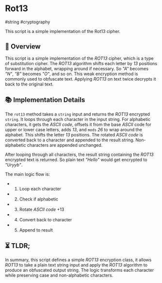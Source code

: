 Rot13
===

#string #cryptography

This script is a simple implementation of the Rot13 cipher.

## 📑 Overview

This script is a simple implementation of the _ROT13_ cipher, which is a type of substitution cipher.
The _ROT13_ algorithm shifts each letter by _13_ positions forward in the alphabet, wrapping around if necessary.
So _"A"_ becomes _"N"_, _"B"_ becomes _"O"_, and so on. This weak encryption method is commonly used to obfuscate text. Applying _ROT13_ on text twice decrypts it back to the original text.

## 📚 Implementation Details

The `rot13` method takes a `string` input and returns the _ROT13_ encrypted `string`. It loops through each character in the input string. For alphabetic characters, it gets the _ASCII code_, offsets it from the base _ASCII_ code for upper or lower case letters, adds _13_, and `mods` _26_ to wrap around the alphabet. This shifts the letter _13_ positions. The rotated _ASCII code_ is converted back to a character and appended to the result string. Non-alphabetic characters are appended unchanged.

After looping through all characters, the result string containing the _ROT13_ encrypted text is returned. So plain text _"Hello"_ would get encrypted to _"Uryyb"_.

The main logic flow is:

- 1. Loop each character
- 2. Check if alphabetic
- 3. Rotate _ASCII code_ +13
- 4. Convert back to character
- 5. Append to result

## ⏳ TLDR;

In summary, this script defines a simple _ROT13_ encryption class, it allows _ROT13_ to take a plain text string input and apply the _ROT13_ algorithm to produce an obfuscated output string. The logic transforms each character while preserving case and non-alphabetic characters.
